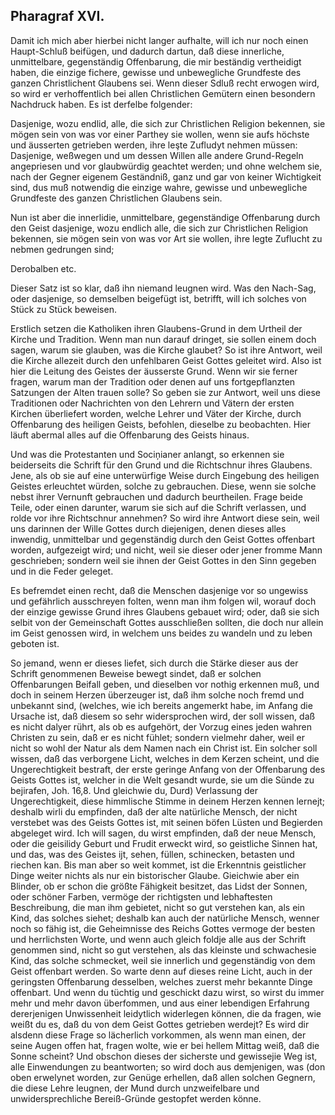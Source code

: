 
<!-- seite 105 -->
Pharagraf XVI.
--------------

Damit ich mich aber hierbei nicht langer
aufhalte, will ich nur noch einen Haupt-Schluß beifügen,<!-- seite 106 --><!-- content-0092.xml -->
und dadurch dartun, daß diese innerliche, unmittelbare,
gegenständig Offenbarung, die mir beständig
vertheidigt haben, die einzige fichere, gewisse und
unbewegliche Grundfeste des ganzen Christlichent
Glaubens sei. Wenn dieser Sdluß recht erwogen
wird, so wird er verhoffentlich bei allen Christlichen
Gemütern einen besondern Nachdruck haben. Es ist
derfelbe folgender:

Dasjenige, wozu endlid, alle, die sich zur Christlichen
Religion bekennen, sie mögen sein von was vor einer
Parthey sie wollen, wenn sie aufs höchste und äusserten
getrieben werden, ihre leşte Zufludyt nehmen
müssen: Dasjenige, weßwegen und um dessen Willen
alle andere Grund-Regeln angepriesen und vor glaubwürdig
geachtet werden; und ohne welchem sie, nach
der Gegner eigenem Geständniß, ganz und gar von keiner
Wichtigkeit sind, dus muß notwendig die einzige
wahre, gewisse und unbewegliche Grundfeste des ganzen
Christlichen Glaubens sein.

Nun ist aber die innerlidie, unmittelbare, gegenständige
Offenbarung durch den Geist dasjenige, wozu endlich
alle, die sich zur Christlichen Religion bekennen, sie
mögen sein von was vor Art sie wollen, ihre legte Zuflucht
zu nebmen gedrungen sind;

Derobalben etc.

Dieser Satz ist so klar, daß ihn niemand leugnen
wird. Was den Nach-Sag, oder dasjenige, so demselben
beigefügt ist, betrifft, will ich solches von Stück
zu Stück beweisen.

Erstlich setzen die Katholiken ihren Glaubens-Grund
in dem Urtheil der Kirche und Tradition. Wenn man
nun darauf dringet, sie sollen einem doch sagen, warum
sie glauben, was die Kirche glaubet? So ist ihre
Antwort, weil die Kirche allezeit durch den unfehlbaren
Geist Gottes geleitet wird. Also ist hier die
Leitung des Geistes der äusserste Grund. Wenn<!-- seite 107 -->
wir sie ferner fragen, warum man der Tradition oder
denen auf uns fortgepflanzten Satzungen der Alten
trauen solle? So geben sie zur Antwort, weil uns diese
Traditionen oder Nachrichten von den Lehrern und
Vätern der ersten Kirchen überliefert worden, welche
Lehrer und Väter der Kirche, durch Offenbarung
des heiligen Geists, befohlen, dieselbe zu beobachten.
Hier läuft abermal alles auf die Offenbarung
des Geists hinaus.

Und was die Protestanten und Sociņianer anlangt,
so erkennen sie beiderseits die Schrift für den
Grund und die Richtschnur ihres Glaubens. Jene, als
ob sie auf eine unterwürfige Weise durch Eingebung des
heiligen Geistes erleuchtet würden, solche zu gebrauchen.
Diese, wenn sie solche nebst ihrer Vernunft gebrauchen
und dadurch beurtheilen. Frage beide Teile,
oder einen darunter, warum sie sich auf die Schrift
verlassen, und rolde vor ihre Richtschnur annehmen?
So wird ihre Antwort diese sein, weil uns darinnen
der Wille Gottes durch diejenigen, denen dieses
alles inwendig, unmittelbar und gegenständig
durch den Geist Gottes offenbart worden, aufgezeigt
wird; und nicht, weil sie dieser oder jener
fromme Mann geschrieben; sondern weil sie ihnen der
Geist Gottes in den Sinn gegeben und in die Feder
geleget.

Es befremdet einen recht, daß die Menschen dasjenige
vor so ungewiss und gefährlich ausschreyen folten,
wenn man ihm folgen wil, worauf doch der einzige gewisse
Grund ihres Glaubens gebauet wird; oder, daß
sie sich selbit von der Gemeinschaft Gottes ausschließen
sollten, die doch nur allein im Geist genossen wird, in welchem
uns beides zu wandeln und zu leben geboten ist.

So jemand, wenn er dieses liefet, sich durch die
Stärke dieser aus der Schrift genommenen Beweise
bewegt sindet, daß er solchen Offenbarungen<!-- seite 108 -->
Beifall geben, und dieselben vor nothig erkennen muß,
und doch in seinem Herzen überzeuger ist, daß ihm solche
noch fremd und unbekannt sind, (welches, wie ich bereits
angemerkt habe, im Anfang die Ursache ist, daß diesem
so sehr widersprochen wird, der soll wissen, daß es nicht
dalyer rührt, als ob es aufgehört, der Vorzug eines
jeden wahren Christen zu sein, daß er es nicht fühlet;
sondern vielmehr daher, weil er nicht so wohl der Natur
als dem Namen nach ein Christ ist. Ein solcher soll
wissen, daß das verborgene Licht, welches in dem
Kerzen scheint, und die Ungerechtigkeit bestraft, der
erste geringe Anfang von der Offenbarung des Geists
Gottes ist, welcher in die Welt gesandt wurde, sie um
die Sünde zu bejirafen, Joh. 16,8. Und gleichwie
du, Durd) Verlassung der Ungerechtigkeit, diese himmlische
Stimme in deinem Herzen kennen lernejt; deshalb
wirli du empfinden, daß der alte natürliche Mensch, der
nicht verstebet was des Geists Gottes ist, mit seinen
böfen Lüsten und Begierden abgeleget wird. Ich will
sagen, du wirst empfinden, daß der neue Mensch, oder
die geisilidy Geburt und Frudit erweckt wird, so geistliche
Sinnen hat, und das, was des Geistes ijt, sehen,
füllen, schinecken, betasten und riechen kan. Bis man
aber so weit kommet, ist die Erkenntnis geistlicher Dinge
weiter nichts als nur ein bistorischer Glaube. Gieichwie
aber ein Blinder, ob er schon die größte Fähigkeit
besitzet, das Lidst der Sonnen, oder schöner Farben,
vermöge der richtigsten und lebhaftesten Beschreibung,
die man ihm gebietet, nicht so gut verstehen kan, als ein
Kind, das solches siehet; deshalb kan auch der natürliche
Mensch, wenner noch so fähig ist, die Geheimnisse des
Reichs Gottes vermoge der besten und herrlichsten
Worte, und wenn auch gleich foldje alle aus der Schrift
genommen sind, nicht so gut verstehen, als das kleinste
und schwachesie Kind, das solche schmecket, weil sie innerlich
und gegenständig von dem Geist offenbart
werden.<!-- seite 109 --><!-- content-0095.xml -->
So warte denn auf dieses reine Licht, auch in der geringsten
Offenbarung desselben, welches zuerst mehr
bekannte Dinge offenbart. Und wenn du tüchtig und
geschickt dazu wirst, so wirst du immer mehr und mehr
davon überfommen, und aus einer lebendigen Erfahrung
dererjenigen Unwissenheit leidytlich widerlegen
können, die da fragen, wie weißt du es, daß du von dem
Geist Gottes getrieben werdejt? Es wird dir alsdenn
diese Frage so lächerlich vorkommen, als wenn man einen,
der seine Augen offen hat, fragen wolte, wie er bei
hellem Mittag weiß, daß die Sonne scheint? Und obschon
dieses der sicherste und gewissejie Weg ist, alle
Einwendungen zu beantworten; so wird doch aus demjenigen,
was (don oben erwelynet worden, zur Genüge
erhellen, daß allen solchen Gegnern, die diese Lehre leugnen,
der Mund durch unzweifelbare und unwidersprechliche
Bereiß-Gründe gestopfet werden könne.


